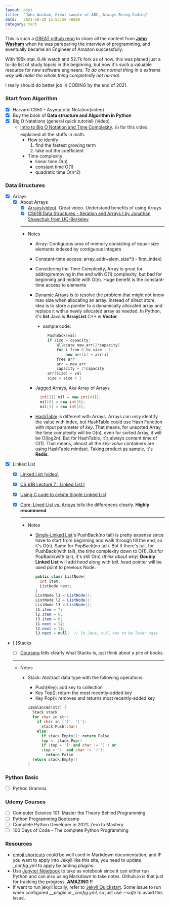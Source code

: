 ```yaml
---
layout: post
title:  "John Washam, Great sample of ABC, Always Being Coding"
date:   2021-10-28 15:03:50 +0800
category: tech
---
```


This is such a [GREAT github repo](https://github.com/jwasham/coding-interview-university) to share all the content from [**John Washam**](https://github.com/jwasham) when he was pareparing the interview of programming, and eventually became an Engineer of Amazon successfully.

With 196k star, 8.4k watch and 52.7k fork as of now. this was planed just a to-do list of study topcis in the beginning, but now it's such a valuable resource for new software engineers. *To do one normal thing in a extreme way will make the whole thing completedly not normal.*

I really should do better job in CODING by the end of 2021.

### Start from Algorithm

- [x] Harvard CS50 - Asymptotic Notation(video)
- [x] Buy the book of **Data structure and Algorithm in Python**
- [x] Big O Natations (general quick tutorial) (video)
  - [Intro to Big O Notation and Time Complexity](https://www.youtube.com/watch?v=D6xkbGLQesk). :thumbsup: for this video, explained all the stuffs in math.
    - How to idenify
      1. find the fastest growing term
      2. take out the coefficient
    - Time complexity
      - linear time O(n)
      - constant time O(1)
      - quadratic time O(n^2)

### Data Structures

- [x] Arrays
  - [x] About Arrays
    - [x] [Arrays(video)](https://www.coursera.org/lecture/data-structures/arrays-OsBSF). Great video. Understand benefits of using Arrays
    - [x] [CS61B:Data Structures - Iteration and Arrays I by Jonathan Shewchuk from UC-Berkeley](https://archive.org/details/ucberkeley_webcast_Wp8oiO_CZZE)

    ---
    - Notes
      - Array: Contiguous area of memory consisting of equal-size elements indexed by contiguous integers
      - Constant-time access: array_addr+elem_size*(i - first_index)
      - Considering the Time Complexity, Array is great for adding/removing in the end with O(1) complexity, but bad for beginning and middle with O(n). Huge benefit is the constant-time access to elements
      - [Dynamic Arrays](https://www.coursera.org/lecture/data-structures/dynamic-arrays-EwbnV) is to resolve the problem that might not know max size when allocating an array. Instead of direct store, idea is to store a pointer to a dynamically allocated array and replace it with a newly allocated array as needed. In Python, it's **list** Java is **ArrayList** C++ is **Vector**
        - sample code:

          ```c++
            PushBack(val)  
            if size = capacity:  
                allocate new_arr[2*capacity]  
                for i from 0 to size - 1:  
                    new arr[i] = arr[i]  
                free arr  
                arr = new_arr  
                capacity = 2*capacity  
            arr[size] = val  
            size = size + 1
          ```

      - [Jagged Arrays](https://www.youtube.com/watch?v=1jtrQqYpt7g), Aka Array of Arrays

        ```c++
          int[][] mil = new int[4][];  
          mil[0] = new int[6];  
          mil[1] = new int[4];
        ```

      - [HashTable](https://zhuanlan.zhihu.com/p/84327339) is different with Arrays. Arrays can only identify the value with index, but HashTable could use Hash Function with input parameter of *key*. That means, for unsorted Array, the time complexity will be O(n), even for sorted Array, it will be O(log2n). But for HashTable, it's always content time of O(1). That means, almost all the *key-value* containers are using HashTable mindset. Taking product as sample, it's **Redis**.

- [x] Linked List
  - [x] [Linked List (video)](https://www.coursera.org/lecture/data-structures/singly-linked-lists-kHhgK)
  - [x] [CS 61B Lecture 7 : Linked List I](https://archive.org/details/ucberkeley_webcast_htzJdKoEmO0)
  - [x] [Using C code to create Single Linked List](https://www.youtube.com/watch?v=QN6FPiD0Gzo)
  - [x] [Core: Lined List vs. Arrays](https://www.coursera.org/lecture/data-structures-optimizing-performance/core-linked-lists-vs-arrays-rjBs9) tells the differences clearly. **Highly recommend**

    ---
    - Notes
      - [Singly-Linked List](https://www.coursera.org/lecture/data-structures/singly-linked-lists-kHhgK)'s PushBack(no tail) is pretty expense since have to start from beginning and walk through till the end, so it's O(n). Same for PopBack(no tail). But if there's tail, for PushBack(with tail), the time complexity down to O(1). But for PopBack(with tail), it's still O(n) (*think about why*)
      **Doubly Linked List** will add *head* along with *tail*. *head* pointer will be used point to previous Node.

        ```java
        public class ListNode{
          int item;
          ListNode next;
        }
        ListNode l1 = ListNode();
        ListNode l2 = ListNode();
        ListNode l3 = ListNode();
        l1.item = 7;
        l2.item = 0;
        l3.item = 6;
        l1.next = l2;
        l2.next = l3;
        l3.next = null;  // In Java, null has to be lower case 
        ```

- [ ]Stacks
  - [ ] [Coursera](https://www.coursera.org/lecture/data-structures/stacks-UdKzQ) tells clearly what Stacks is, just think about a pile of books.

  ---

  - Notes
    - Stack: Abstract data type with the following operations:
      - Push(Key): add key to collection
      - Key Top(): return the most recently-added key
      - Key Pop(): removes and returns most recently-added key

      ```c++
      IsBalanced(str) {
        Stack stack
        for char in str:
          if char in ['(', '[']:
            stack.Push(char)
          else:
            if stack.Empty(): return False
            top <- stack.Pop()
            if (top = '[' and char != ']') or
            (top = '(' and char != ')'):
              return False
        return stack.Empty()
      }
      ```

### Python Basic

- [ ] Python Gramma

### Udemy Courses

- [ ] Computer Science 101: Master the Theory Behind Programming
- [ ] Python Programming Bootcamp
- [ ] Complete Python Developer in 2021: Zero to Mastery
- [ ] 100 Days of Code - The complete Python Programming

### Resources

- [emoji shortcuts](https://github.com/ikatyang/emoji-cheat-sheet/blob/master/README.md) could be well used in Markdown documentation, and IF you want to apply into Jekyll like this site, you need to update *_config.yml* to apply by adding *plugins*.
- Use [Jupyter Notebook](https://jupyter.org/) to take as notebook since it can either run Python and can also using Markdown to take notes. Github.io is that just for tracking the progress. **AMAZING !!**
- If want to run jekyll locally, refer to [Jekyll Quickstart](https://jekyllrb.com/docs/). Some issue to run when configured *__plugin* in *_config.yml*, so just use *--safe* to avoid this issue.